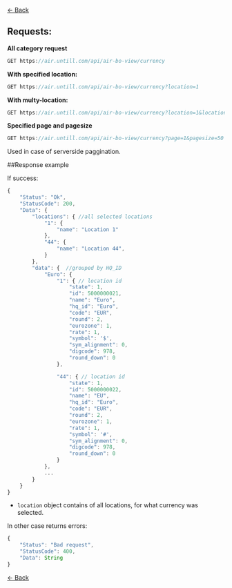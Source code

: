 [← Back](README.md)

## Requests:

**All category request**
```javascript
GET https://air.untill.com/api/air-bo-view/currency
```

**With specified location:**

```javascript
GET https://air.untill.com/api/air-bo-view/currency?location=1
```

**With multy-location:**

```javascript
GET https://air.untill.com/api/air-bo-view/currency?location=1&location=44&location=654
```

**Specified page and pagesize**
```javascript
GET https://air.untill.com/api/air-bo-view/currency?page=1&pagesize=50
```
Used in case of serverside paggination.

##Response example

If success:

```javascript
{
    "Status": "Ok",
    "StatusCode": 200,
    "Data": {
        "locations": { //all selected locations
            "1": {
                "name": "Location 1"
            },
            "44": {
                "name": "Location 44",
            }
        },
        "data": {  //grouped by HQ_ID 
            "Euro": { 
                "1": { // location id
                    "state": 1,
                    "id": 5000000021,
                    "name": "Euro",
                    "hq_id": "Euro",
                    "code": "EUR",
                    "round": 2,
                    "eurozone": 1,
                    "rate": 1,
                    "symbol": '$',
                    "sym_alignment": 0,
                    "digcode": 978,
                    "round_down": 0
                },

                "44": { // location id
                    "state": 1,
                    "id": 5000000022,
                    "name": "EU",
                    "hq_id": "Euro",
                    "code": "EUR",
                    "round": 2,
                    "eurozone": 1,
                    "rate": 1,
                    "symbol": '#',
                    "sym_alignment": 0,
                    "digcode": 978,
                    "round_down": 0
                }
            },
            ...  
        }
    }
}
```

- `location` object contains of all locations, for what currency was selected.

In other case returns errors:

```javascript
{
    "Status": "Bad request",
    "StatusCode": 400,
    "Data": String
}
```

[← Back](README.md)
